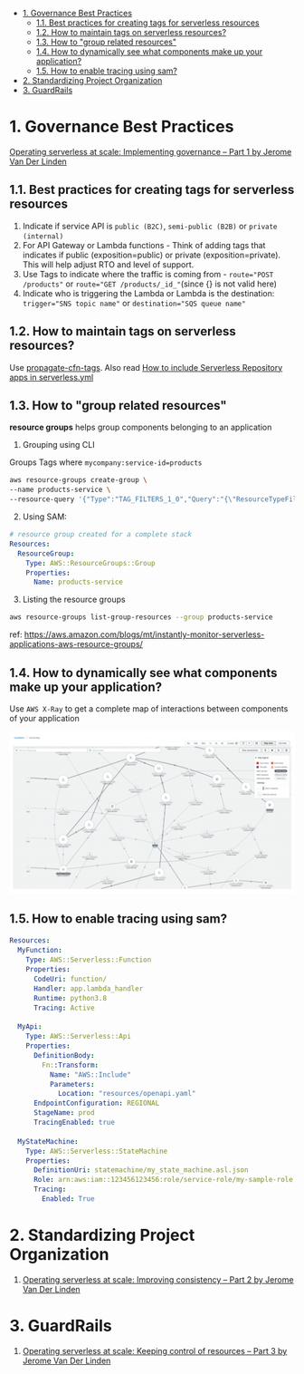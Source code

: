 
<!-- TOC -->

- [1. Governance Best Practices](#1-governance-best-practices)
  - [1.1. Best practices for creating tags for serverless resources](#11-best-practices-for-creating-tags-for-serverless-resources)
  - [1.2. How to maintain tags on serverless resources?](#12-how-to-maintain-tags-on-serverless-resources)
  - [1.3. How to "group related resources"](#13-how-to-group-related-resources)
  - [1.4. How to dynamically see what components make up your application?](#14-how-to-dynamically-see-what-components-make-up-your-application)
  - [1.5. How to enable tracing using sam?](#15-how-to-enable-tracing-using-sam)
- [2. Standardizing Project Organization](#2-standardizing-project-organization)
- [3. GuardRails](#3-guardrails)

<!-- /TOC -->

# 1. Governance Best Practices

[Operating serverless at scale: Implementing governance – Part 1 by Jerome Van Der Linden](https://aws.amazon.com/blogs/compute/operating-serverless-at-scale-implementing-governance-part-1/)

## 1.1. Best practices for creating tags for serverless resources

1. Indicate if service API is `public (B2C)`, `semi-public (B2B)` or `private (internal)`
2. For API Gateway or Lambda functions - Think of adding tags that indicates if public (exposition=public) or private (exposition=private). This will help adjust RTO and level of support.
3. Use Tags to indicate where the traffic is coming from - `route="POST /products"` or `route="GET /products/_id_"`(since {} is not valid here)
4. Indicate who is triggering the Lambda or Lambda is the destination: `trigger="SNS topic name"` or `destination="SQS queue name"`

## 1.2. How to maintain tags on serverless resources?

Use [propagate-cfn-tags](https://serverlessrepo.aws.amazon.com/applications/arn:aws:serverlessrepo:us-east-1:374852340823:applications~propagate-cfn-tags). Also read [How to include Serverless Repository apps in serverless.yml](https://theburningmonk.com/2019/05/how-to-include-serverless-repository-apps-in-serverless-yml/)

## 1.3. How to "group related resources"

**resource groups** helps group components belonging to an application

1. Grouping using CLI

Groups Tags where `mycompany:service-id=products`

```bash
aws resource-groups create-group \
--name products-service \
--resource-query '{"Type":"TAG_FILTERS_1_0","Query":"{\"ResourceTypeFilters\":[\"AWS::AllSupported\"],\"TagFilters\":[{\"Key\":\"mycompany:service-id\",\"Values\":[\"products\"]}]}"}'
```

2. Using SAM:

```yaml
# resource group created for a complete stack
Resources:
  ResourceGroup:
    Type: AWS::ResourceGroups::Group
    Properties:
      Name: products-service
```

3. Listing the resource groups

```bash
aws resource-groups list-group-resources --group products-service
```

ref: https://aws.amazon.com/blogs/mt/instantly-monitor-serverless-applications-aws-resource-groups/

## 1.4. How to dynamically see what components make up your application?

Use `AWS X-Ray` to get a complete map of interactions between components of your application

<img src="./images/bp-serverless-1.png" title="service-map" width="900"/>

## 1.5. How to enable tracing using sam?

```yaml
Resources:
  MyFunction:
    Type: AWS::Serverless::Function
    Properties:
      CodeUri: function/
      Handler: app.lambda_handler
      Runtime: python3.8
      Tracing: Active

  MyApi:
    Type: AWS::Serverless::Api
    Properties:
      DefinitionBody:
        Fn::Transform:
          Name: "AWS::Include"
          Parameters:
            Location: "resources/openapi.yaml"
      EndpointConfiguration: REGIONAL
      StageName: prod
      TracingEnabled: true

  MyStateMachine:
    Type: AWS::Serverless::StateMachine
    Properties:
      DefinitionUri: statemachine/my_state_machine.asl.json
      Role: arn:aws:iam::123456123456:role/service-role/my-sample-role
      Tracing:
        Enabled: True
```

# 2. Standardizing Project Organization

1. [Operating serverless at scale: Improving consistency – Part 2 by Jerome Van Der Linden](https://aws.amazon.com/blogs/compute/operating-serverless-at-scale-improving-consistency-part-2/)

# 3. GuardRails

1. [Operating serverless at scale: Keeping control of resources – Part 3 by Jerome Van Der Linden](https://aws.amazon.com/blogs/compute/operating-serverless-at-scale-keeping-control-of-resources-part-3/)
